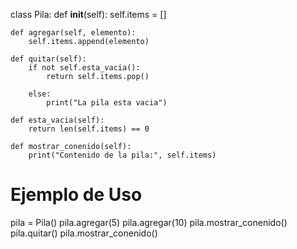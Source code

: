 class Pila:
    def __init__(self):
        self.items = []

    def agregar(self, elemento):
        self.items.append(elemento)

    def quitar(self):
        if not self.esta_vacia():
            return self.items.pop()
        
        else:
            print("La pila esta vacia")

    def esta_vacia(self):
        return len(self.items) == 0
    
    def mostrar_conenido(self):
        print("Contenido de la pila:", self.items)

# Ejemplo de Uso
pila = Pila()
pila.agregar(5)
pila.agregar(10)
pila.mostrar_conenido()
pila.quitar()
pila.mostrar_conenido()
